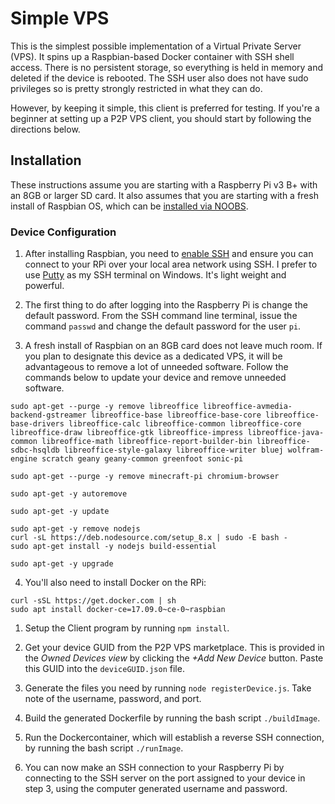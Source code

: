 # Simple VPS
This is the simplest possible implementation of a Virtual Private Server (VPS). It spins up
a Raspbian-based Docker container with SSH shell access. There is no persistent storage,
so everything is held in memory and deleted if the device is rebooted. The SSH user also
does not have sudo privileges so is pretty strongly restricted in what they can do.

However, by keeping it simple, this client is preferred for testing. If you're a beginner at
setting up a P2P VPS client, you should start by following the directions below.

## Installation
These instructions assume you are starting with a Raspberry Pi v3 B+ with an 8GB or larger
SD card. It also assumes that you are starting with a fresh install of Raspbian OS, which can be
[installed via NOOBS](https://www.raspberrypi.org/documentation/installation/noobs.md).

### Device Configuration

1. After installing Raspbian, you need to
[enable SSH](https://www.raspberrypi.org/documentation/remote-access/ssh/) and ensure you can
connect to your RPi over your local area network using SSH. I prefer to use
[Putty](https://www.chiark.greenend.org.uk/~sgtatham/putty/latest.html) as my SSH terminal on
Windows. It's light weight and powerful.

2. The first thing to do after logging into the Raspberry Pi is change the default password.
From the SSH command line terminal, issue the command `passwd` and change the default password
for the user `pi`.

3. A fresh install of Raspbian on an 8GB card does not leave much room. If you plan to designate
this device as a dedicated VPS, it will be advantageous to remove a lot of unneeded software.
Follow the commands below to update your device and remove unneeded software.

```
sudo apt-get --purge -y remove libreoffice libreoffice-avmedia-backend-gstreamer libreoffice-base libreoffice-base-core libreoffice-base-drivers libreoffice-calc libreoffice-common libreoffice-core libreoffice-draw libreoffice-gtk libreoffice-impress libreoffice-java-common libreoffice-math libreoffice-report-builder-bin libreoffice-sdbc-hsqldb libreoffice-style-galaxy libreoffice-writer bluej wolfram-engine scratch geany geany-common greenfoot sonic-pi

sudo apt-get --purge -y remove minecraft-pi chromium-browser

sudo apt-get -y autoremove

sudo apt-get -y update

sudo apt-get -y remove nodejs
curl -sL https://deb.nodesource.com/setup_8.x | sudo -E bash -
sudo apt-get install -y nodejs build-essential

sudo apt-get -y upgrade
```

4. You'll also need to install Docker on the RPi:
```
curl -sSL https://get.docker.com | sh
sudo apt install docker-ce=17.09.0~ce-0~raspbian
```

1. Setup the Client program by running `npm install`.

2. Get your device GUID from the P2P VPS marketplace. This is provided in the *Owned Devices view* by clicking
the *+Add New Device* button. Paste this GUID into the `deviceGUID.json` file.

3. Generate the files you need by running `node registerDevice.js`. Take note of the username, password, and port.

4. Build the generated Dockerfile by running the bash script `./buildImage`.

5. Run the Dockercontainer, which will establish a reverse SSH connection, by running the bash script `./runImage`.

6. You can now make an SSH connection to your Raspberry Pi by connecting to the SSH server on the port
assigned to your device in step 3, using the computer generated username and password.
